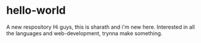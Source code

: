 # hello-world
A new respository
Hi guys,
this is sharath and i'm new here. Interested in all the languages and web-development, trynna make something.
